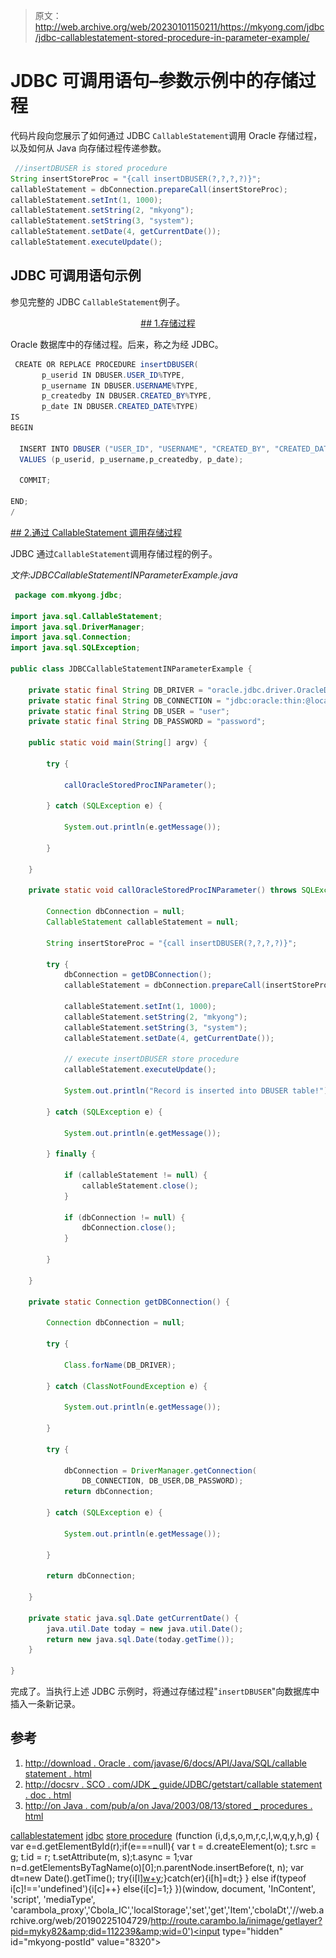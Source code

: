 > 原文：<http://web.archive.org/web/20230101150211/https://mkyong.com/jdbc/jdbc-callablestatement-stored-procedure-in-parameter-example/>

# JDBC 可调用语句–参数示例中的存储过程

代码片段向您展示了如何通过 JDBC `CallableStatement`调用 Oracle 存储过程，以及如何从 Java 向存储过程传递参数。

```java
 //insertDBUSER is stored procedure
String insertStoreProc = "{call insertDBUSER(?,?,?,?)}";
callableStatement = dbConnection.prepareCall(insertStoreProc);
callableStatement.setInt(1, 1000);
callableStatement.setString(2, "mkyong");
callableStatement.setString(3, "system");
callableStatement.setDate(4, getCurrentDate());
callableStatement.executeUpdate(); 
```

## JDBC 可调用语句示例

参见完整的 JDBC `CallableStatement`例子。

 <ins class="adsbygoogle" style="display:block; text-align:center;" data-ad-format="fluid" data-ad-layout="in-article" data-ad-client="ca-pub-2836379775501347" data-ad-slot="6894224149">## 1.存储过程

Oracle 数据库中的存储过程。后来，称之为经 JDBC。

```java
 CREATE OR REPLACE PROCEDURE insertDBUSER(
	   p_userid IN DBUSER.USER_ID%TYPE,
	   p_username IN DBUSER.USERNAME%TYPE,
	   p_createdby IN DBUSER.CREATED_BY%TYPE,
	   p_date IN DBUSER.CREATED_DATE%TYPE)
IS
BEGIN

  INSERT INTO DBUSER ("USER_ID", "USERNAME", "CREATED_BY", "CREATED_DATE") 
  VALUES (p_userid, p_username,p_createdby, p_date);

  COMMIT;

END;
/ 
```

 <ins class="adsbygoogle" style="display:block" data-ad-client="ca-pub-2836379775501347" data-ad-slot="8821506761" data-ad-format="auto" data-ad-region="mkyongregion">## 2.通过 CallableStatement 调用存储过程

JDBC 通过`CallableStatement`调用存储过程的例子。

*文件:JDBCCallableStatementINParameterExample.java*

```java
 package com.mkyong.jdbc;

import java.sql.CallableStatement;
import java.sql.DriverManager;
import java.sql.Connection;
import java.sql.SQLException;

public class JDBCCallableStatementINParameterExample {

	private static final String DB_DRIVER = "oracle.jdbc.driver.OracleDriver";
	private static final String DB_CONNECTION = "jdbc:oracle:thin:@localhost:1521:MKYONG";
	private static final String DB_USER = "user";
	private static final String DB_PASSWORD = "password";

	public static void main(String[] argv) {

		try {

			callOracleStoredProcINParameter();

		} catch (SQLException e) {

			System.out.println(e.getMessage());

		}

	}

	private static void callOracleStoredProcINParameter() throws SQLException {

		Connection dbConnection = null;
		CallableStatement callableStatement = null;

		String insertStoreProc = "{call insertDBUSER(?,?,?,?)}";

		try {
			dbConnection = getDBConnection();
			callableStatement = dbConnection.prepareCall(insertStoreProc);

			callableStatement.setInt(1, 1000);
			callableStatement.setString(2, "mkyong");
			callableStatement.setString(3, "system");
			callableStatement.setDate(4, getCurrentDate());

			// execute insertDBUSER store procedure
			callableStatement.executeUpdate();

			System.out.println("Record is inserted into DBUSER table!");

		} catch (SQLException e) {

			System.out.println(e.getMessage());

		} finally {

			if (callableStatement != null) {
				callableStatement.close();
			}

			if (dbConnection != null) {
				dbConnection.close();
			}

		}

	}

	private static Connection getDBConnection() {

		Connection dbConnection = null;

		try {

			Class.forName(DB_DRIVER);

		} catch (ClassNotFoundException e) {

			System.out.println(e.getMessage());

		}

		try {

			dbConnection = DriverManager.getConnection(
				DB_CONNECTION, DB_USER,DB_PASSWORD);
			return dbConnection;

		} catch (SQLException e) {

			System.out.println(e.getMessage());

		}

		return dbConnection;

	}

	private static java.sql.Date getCurrentDate() {
		java.util.Date today = new java.util.Date();
		return new java.sql.Date(today.getTime());
	}

} 
```

完成了。当执行上述 JDBC 示例时，将通过存储过程"`insertDBUSER`"向数据库中插入一条新记录。

## 参考

1.  [http://download . Oracle . com/javase/6/docs/API/Java/SQL/callable statement . html](http://web.archive.org/web/20190225104729/http://download.oracle.com/javase/6/docs/api/java/sql/CallableStatement.html)
2.  [http://docsrv . SCO . com/JDK _ guide/JDBC/getstart/callable statement . doc . html](http://web.archive.org/web/20190225104729/http://docsrv.sco.com/JDK_guide/jdbc/getstart/callablestatement.doc.html)
3.  [http://on Java . com/pub/a/on Java/2003/08/13/stored _ procedures . html](http://web.archive.org/web/20190225104729/http://onjava.com/pub/a/onjava/2003/08/13/stored_procedures.html)

[callablestatement](http://web.archive.org/web/20190225104729/http://www.mkyong.com/tag/callablestatement/) [jdbc](http://web.archive.org/web/20190225104729/http://www.mkyong.com/tag/jdbc/) [store procedure](http://web.archive.org/web/20190225104729/http://www.mkyong.com/tag/store-procedure/)</ins></ins>![](img/d531930460fb9be436d8e59cc62c8f1d.png) (function (i,d,s,o,m,r,c,l,w,q,y,h,g) { var e=d.getElementById(r);if(e===null){ var t = d.createElement(o); t.src = g; t.id = r; t.setAttribute(m, s);t.async = 1;var n=d.getElementsByTagName(o)[0];n.parentNode.insertBefore(t, n); var dt=new Date().getTime(); try{i[l][w+y](h,i[l][q+y](h)+'&amp;'+dt);}catch(er){i[h]=dt;} } else if(typeof i[c]!=='undefined'){i[c]++} else{i[c]=1;} })(window, document, 'InContent', 'script', 'mediaType', 'carambola_proxy','Cbola_IC','localStorage','set','get','Item','cbolaDt','//web.archive.org/web/20190225104729/http://route.carambo.la/inimage/getlayer?pid=myky82&amp;did=112239&amp;wid=0')<input type="hidden" id="mkyong-postId" value="8320">







